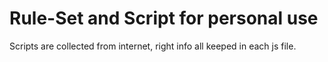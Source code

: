 # Rule-Set and Script for personal use

Scripts are collected from internet, right info all keeped in each js file. 
